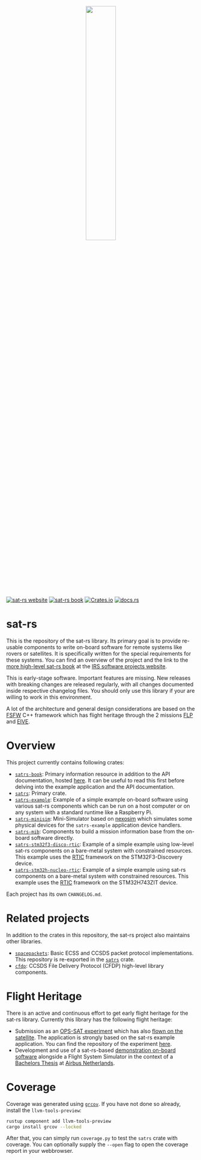 <p align="center"> <img src="misc/satrs-logo-v2.png" width="40%"> </p>

[![sat-rs website](https://img.shields.io/badge/sat--rs-website-darkgreen?style=flat)](https://absatsw.irs.uni-stuttgart.de/projects/sat-rs/)
[![sat-rs book](https://img.shields.io/badge/sat--rs-book-darkgreen?style=flat)](https://robamu.github.io/sat-rs/book/)
[![Crates.io](https://img.shields.io/crates/v/satrs)](https://crates.io/crates/satrs)
[![docs.rs](https://img.shields.io/docsrs/satrs)](https://docs.rs/satrs)

sat-rs
=========

This is the repository of the sat-rs library. Its primary goal is to provide re-usable components
to write on-board software for remote systems like rovers or satellites. It is specifically written
for the special requirements for these systems. You can find an overview of the project and the
link to the [more high-level sat-rs book](https://robamu.github.io/sat-rs/book/)
at the [IRS software projects website](https://absatsw.irs.uni-stuttgart.de/projects/sat-rs/).

This is early-stage software. Important features are missing. New releases
with breaking changes are released regularly, with all changes documented inside respective
changelog files. You should only use this library if your are willing to work in this
environment.

A lot of the architecture and general design considerations are based on the
[FSFW](https://egit.irs.uni-stuttgart.de/fsfw/fsfw) C++ framework which has flight heritage
through the 2 missions [FLP](https://www.irs.uni-stuttgart.de/en/research/satellitetechnology-and-instruments/smallsatelliteprogram/flying-laptop/)
and [EIVE](https://www.irs.uni-stuttgart.de/en/research/satellitetechnology-and-instruments/smallsatelliteprogram/EIVE/).

# Overview

This project currently contains following crates:

* [`satrs-book`](https://egit.irs.uni-stuttgart.de/rust/sat-rs/src/branch/main/satrs-book):
   Primary information resource in addition to the API documentation, hosted
   [here](https://documentation.irs.uni-stuttgart.de/projects/sat-rs/). It can be useful to read
   this first before delving into the example application and the API documentation.
* [`satrs`](https://egit.irs.uni-stuttgart.de/rust/sat-rs/src/branch/main/satrs):
   Primary crate.
* [`satrs-example`](https://egit.irs.uni-stuttgart.de/rust/sat-rs/src/branch/main/satrs-example):
   Example of a simple example on-board software using various sat-rs components which can be run
   on a host computer or on any system with a standard runtime like a Raspberry Pi.
* [`satrs-minisim`](https://egit.irs.uni-stuttgart.de/rust/sat-rs/src/branch/main/satrs-minisim):
   Mini-Simulator based on [nexosim](https://github.com/asynchronics/nexosim) which
   simulates some physical devices for the `satrs-example` application device handlers.
* [`satrs-mib`](https://egit.irs.uni-stuttgart.de/rust/sat-rs/src/branch/main/satrs-mib):
   Components to build a mission information base from the on-board software directly.
* [`satrs-stm32f3-disco-rtic`](https://egit.irs.uni-stuttgart.de/rust/sat-rs/src/branch/main/embedded-examples/stm32f3-disco-rtic):
   Example of a simple example using low-level sat-rs components on a bare-metal system
   with constrained resources. This example uses the [RTIC](https://github.com/rtic-rs/rtic)
   framework on the STM32F3-Discovery device.
* [`satrs-stm32h-nucleo-rtic`](https://egit.irs.uni-stuttgart.de/rust/sat-rs/src/branch/main/embedded-examples/stm32h7-nucleo-rtic):
   Example of a simple example using sat-rs components on a bare-metal system
   with constrained resources. This example uses the [RTIC](https://github.com/rtic-rs/rtic)
   framework on the STM32H743ZIT device.

Each project has its own `CHANGELOG.md`.

# Related projects

 In addition to the crates in this repository, the sat-rs project also maintains other libraries.

 * [`spacepackets`](https://egit.irs.uni-stuttgart.de/rust/spacepackets): Basic ECSS and CCSDS
   packet protocol implementations. This repository is re-exported in the
   [`satrs`](https://egit.irs.uni-stuttgart.de/rust/satrs/src/branch/main/satrs)
   crate.
 * [`cfdp`](https://egit.irs.uni-stuttgart.de/rust/cfdp): CCSDS File Delivery Protocol
   (CFDP) high-level library components.

# Flight Heritage

There is an active and continuous effort to get early flight heritage for the sat-rs library.
Currently this library has the following flight heritage:

- Submission as an [OPS-SAT experiment](https://www.esa.int/Enabling_Support/Operations/OPS-SAT)
  which has also
  [flown on the satellite](https://blogs.esa.int/rocketscience/2024/05/21/ops-sat-reentry-tomorrow-final-experiments-continue/).
  The application is strongly based on the sat-rs example application. You can find the repository
  of the experiment [here](https://egit.irs.uni-stuttgart.de/rust/ops-sat-rs).
- Development and use of a sat-rs-based [demonstration on-board software](https://egit.irs.uni-stuttgart.de/rust/eurosim-obsw)
  alongside a Flight System Simulator in the context of a
  [Bachelors Thesis](https://www.researchgate.net/publication/380785984_Design_and_Development_of_a_Hardware-in-the-Loop_EuroSim_Demonstrator)
  at [Airbus Netherlands](https://www.airbusdefenceandspacenetherlands.nl/).

# Coverage

Coverage was generated using [`grcov`](https://github.com/mozilla/grcov). If you have not done so
already, install the `llvm-tools-preview`:

```sh
rustup component add llvm-tools-preview
cargo install grcov --locked
```

After that, you can simply run `coverage.py` to test the `satrs` crate with coverage. You can
optionally supply the `--open` flag to open the coverage report in your webbrowser.
